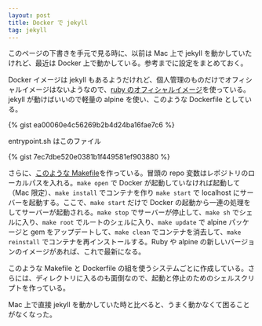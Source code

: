 ```yaml
---
layout: post
title: Docker で jekyll
tag: jekyll
---
```

このページの下書きを手元で見る時に、以前は Mac 上で jekyll を動かしていたけれど、最近は Docker 上で動かしている。参考までに設定をまとめておく。

Docker イメージは jekyll もあるようだけれど、個人管理のものだけでオフィシャルイメージはないようなので、[ruby のオフィシャルイメージ](https://hub.docker.com/_/ruby)を使っている。jekyll が動けばいいので軽量の alpine を使い、このような Dockerfile としている。

{% gist ea00060e4c56269b2b4d24ba16fae7c6 %}

entrypoint.sh はこのファイル

{% gist 7ec7dbe520e0381b1f449581ef903880 %}

さらに、[このような Makefile](https://gist.github.com/sekika/a486fb7d07df30ff86e75c960051cfc1)を作っている。冒頭の repo 変数はレポジトリのローカルパスを入れる。`make open` で Docker が起動していなければ起動して（Mac 限定）、`make install` でコンテナを作り `make start` で localhost にサーバーを起動する。ここで、`make start` だけで Docker の起動から一連の処理をしてサーバーが起動される。`make stop` でサーバーが停止して、`make sh` でシェルに入り、`make root` でルートのシェルに入り、`make update` で alpine パッケージと gem をアップデートして、`make clean` でコンテナを消去して、`make reinstall` でコンテナを再インストールする。Ruby や alpine の新しいバージョンのイメージがあれば、これで最新になる。

このような Makefile と Dockerfile の組を使うシステムごとに作成している。さらには、ディレクトリに入るのも面倒なので、起動と停止のためのシェルスクリプトを作っている。

Mac 上で直接 jekyll を動かしていた時と比べると、うまく動かなくて困ることがなくなった。
